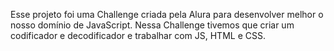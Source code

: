 Esse projeto foi uma Challenge criada pela Alura para desenvolver melhor o nosso domínio de JavaScript. Nessa Challenge tivemos que criar um codificador e decodificador e trabalhar com JS, HTML e CSS.
